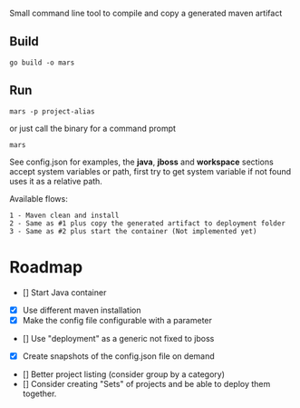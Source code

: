 Small command line tool to compile and copy a generated maven artifact

## Build ##

    go build -o mars

## Run ##

	mars -p project-alias

or just call the binary for a command prompt

	mars


See config.json for examples, the **java**, **jboss** and **workspace** sections accept system variables or path, first try to get system variable if not found uses it as a relative path.

Available flows:

	1 - Maven clean and install
	2 - Same as #1 plus copy the generated artifact to deployment folder
	3 - Same as #2 plus start the container (Not implemented yet)

# Roadmap #

- [] Start Java container
- [x] Use different maven installation
- [x] Make the config file configurable with a parameter
- [] Use "deployment" as a generic not fixed to jboss
- [x] Create snapshots of the config.json file on demand
- [] Better project listing (consider group by a category)
- [] Consider creating "Sets" of projects and be able to deploy them together.
